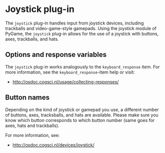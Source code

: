 # Joystick plug-in

The `joystick` plug-in handles input from joystick devices, including trackballs and video-game-style gamepads. Using the joystick module of PyGame, the `joystick` plug-in allows for the use of a joystick with buttons, axes, trackballs, and hats.

## Options and response variables

The `joystick` plug-in works analogously to the `keyboard_response` item. For more information, see the `keyboard_response`-item help or visit:

- <http://osdoc.cogsci.nl/usage/collecting-responses/>

## Button names

Depending on the kind of joystick or gamepad you use, a different number of buttons, axes, tracksballs, and hats are available. Please make sure you know which button corresponds to which button number (same goes for axes, hats and trackballs).

For more information, see:

- <http://osdoc.cogsci.nl/devices/joystick/>
